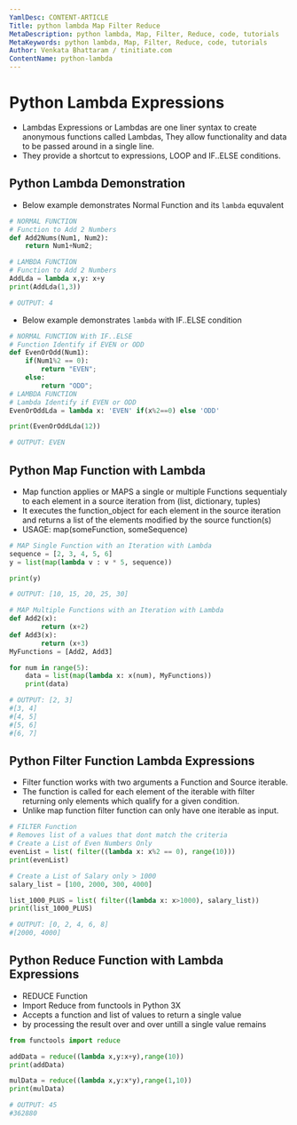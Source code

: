 ```yaml
---
YamlDesc: CONTENT-ARTICLE
Title: python lambda Map Filter Reduce
MetaDescription: python lambda, Map, Filter, Reduce, code, tutorials
MetaKeywords: python lambda, Map, Filter, Reduce, code, tutorials
Author: Venkata Bhattaram / tinitiate.com
ContentName: python-lambda
---
```


# Python Lambda Expressions
* Lambdas Expressions or Lambdas are one liner syntax to create 
  anonymous functions called Lambdas, They allow functionality and 
  data to be passed around in a single line.
* They provide a shortcut to expressions, LOOP and IF..ELSE conditions.

## Python Lambda Demonstration
* Below example demonstrates Normal Function and its `lambda` equvalent

```python
# NORMAL FUNCTION
# Function to Add 2 Numbers
def Add2Nums(Num1, Num2):
    return Num1+Num2;

# LAMBDA FUNCTION
# Function to Add 2 Numbers
AddLda = lambda x,y: x+y
print(AddLda(1,3))

# OUTPUT: 4
```

* Below example demonstrates `lambda` with IF..ELSE condition
```python
# NORMAL FUNCTION With IF..ELSE
# Function Identify if EVEN or ODD
def EvenOrOdd(Num1):
    if(Num1%2 == 0):
        return "EVEN";
    else:
        return "ODD";
# LAMBDA FUNCTION
# Lambda Identify if EVEN or ODD
EvenOrOddLda = lambda x: 'EVEN' if(x%2==0) else 'ODD'

print(EvenOrOddLda(12))

# OUTPUT: EVEN
```


## Python Map Function with Lambda
* Map function applies or MAPS a single or multiple Functions sequentialy
  to each element in a source iteration from (list, dictionary, tuples)
* It executes the function_object for each element in the source iteration
  and returns a list of the elements modified by the source function(s)
* USAGE: map(someFunction, someSequence)

```python
# MAP Single Function with an Iteration with Lambda
sequence = [2, 3, 4, 5, 6]
y = list(map(lambda v : v * 5, sequence))

print(y)

# OUTPUT: [10, 15, 20, 25, 30]
```

```python
# MAP Multiple Functions with an Iteration with Lambda
def Add2(x):
        return (x+2)
def Add3(x):
        return (x+3)
MyFunctions = [Add2, Add3]

for num in range(5):
    data = list(map(lambda x: x(num), MyFunctions))
    print(data)

# OUTPUT: [2, 3]
#[3, 4]
#[4, 5]
#[5, 6]
#[6, 7]
```

## Python Filter Function Lambda Expressions
* Filter function works with two arguments a Function and Source iterable.
* The function is called for each element of the iterable with filter
  returning only elements which qualify for a given condition.
* Unlike map function filter function can only have one iterable as input.

```python
# FILTER Function
# Removes list of a values that dont match the criteria
# Create a List of Even Numbers Only
evenList = list( filter((lambda x: x%2 == 0), range(10)))
print(evenList)

# Create a List of Salary only > 1000
salary_list = [100, 2000, 300, 4000]

list_1000_PLUS = list( filter((lambda x: x>1000), salary_list))
print(list_1000_PLUS)

# OUTPUT: [0, 2, 4, 6, 8]
#[2000, 4000]
```

## Python Reduce Function with Lambda Expressions
* REDUCE Function
* Import Reduce from functools in Python 3X
* Accepts a function and list of values to return a single value
* by processing the result over and over untill a single value remains

```python
from functools import reduce

addData = reduce((lambda x,y:x+y),range(10))
print(addData)

mulData = reduce((lambda x,y:x*y),range(1,10))
print(mulData)

# OUTPUT: 45
#362880
```
